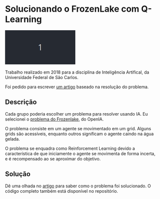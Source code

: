 # Solucionando o FrozenLake com Q-Learning 

![demo](gif.gif)

Trabalho realizado em 2018 para a disciplina de Inteligência Artifical, da Universidade Federal de São Carlos.

Foi pedido para escrever [um artigo](artigo.pdf) baseado na resolução do problema.

## Descrição
Cada grupo poderia escolher um problema para resolver usando IA. Eu selecionei o [problema do Frozenlake](https://gym.openai.com/envs/FrozenLake-v0/), do OpenIA.

O problema consiste em um agente se movimentado em um grid. Alguns grids são acessíveis, enquanto outros significam o agente caindo na água gelada.

O problema se enquadra como Reinforcement Learning devido a característica de que iniciamente o agente se movimenta de forma incerta, e é recompensado ao se aproximar do objetivo.

## Solução

Dê uma olhada no [artigo](artigo.pdf) para saber como o problema foi solucionado. O código completo também está disponível no repositório.